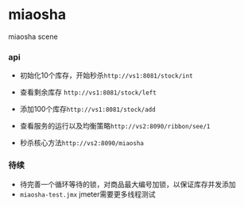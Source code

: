 # miaosha
miaosha scene


### api
- 初始化10个库存，开始秒杀`http://vs1:8081/stock/int`
- 查看剩余库存 `http://vs1:8081/stock/left`
- 添加100个库存`http://vs1:8081/stock/add`


- 查看服务的运行以及均衡策略`http://vs2:8090/ribbon/see/1`
- 秒杀核心方法`http://vs2:8090/miaosha`


### 待续
- 待完善一个循环等待的锁，对商品最大编号加锁，以保证库存并发添加
- `miaosha-test.jmx` jmeter需要更多线程测试
